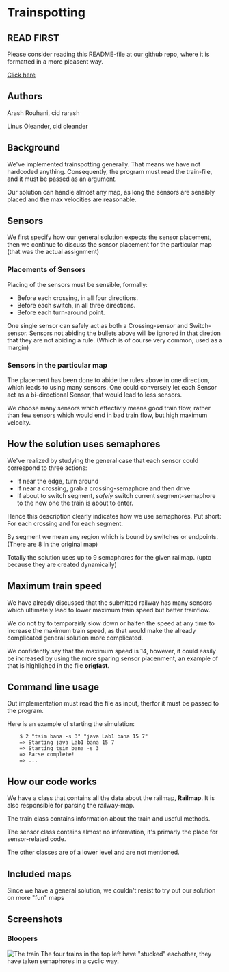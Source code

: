 # Trainspotting

## READ FIRST

Please consider reading this README-file at our github repo, where it is
formatted in a more pleasent way.

[Click here](https://github.com/oleander/Trainspotting) 

## Authors

Arash Rouhani, cid rarash

Linus Oleander, cid oleander

## Background

We've implemented trainspotting generally. That means we have not hardcoded anything.
Consequently, the program must read the train-file, and it must be passed as an argument.

Our solution can handle almost any map, as long the sensors are sensibly placed and the
max velocities are reasonable.

## Sensors

We first specify how our general solution expects the sensor placement, then we
continue to discuss the sensor placement for the particular map (that was the actual assignment)

### Placements of Sensors

Placing of the sensors must be sensible, formally:

- Before each crossing, in all four directions.
- Before each switch, in all three directions.
- Before each turn-around point.

One single sensor can safely act as both a Crossing-sensor and Switch-sensor.
Sensors not abiding the bullets above will be ignored in that diretion that
they are not abiding a rule. (Which is of course very common, used as a margin)

### Sensors in the particular map

The placement has been done to abide the rules above in one direction, which leads to using many sensors. 
One could conversely let each Sensor act as a bi-directional Sensor, that would lead to less sensors.

We choose many sensors which effectivly means good train flow, rather than few
sensors which would end in bad train flow, but high maximum velocity.

## How the solution uses semaphores

We've realized by studying the general case that each sensor could correspond
to three actions:

- If near the edge, turn around
- If near a crossing, grab a crossing-semaphore and then drive
- If about to switch segment, *safely* switch current segment-semaphore to the new one the train is about to enter.

Hence this description clearly indicates how we use semaphores. Put short: For each crossing and for each segment.

By segment we mean any region which is bound by switches or endpoints. (There are 8 in the original map)

Totally the solution uses up to 9 semaphores for the given railmap. (upto because they are created dynamically)

## Maximum train speed

We have already discussed that the submitted railway has many sensors which ultimately lead to lower maximum train speed
but better trainflow.

We do not try to temporairly slow down or halfen the speed at any time to increase the maximum train speed, as that would
make the already complicated general solution more complicated.

We confidently say that the maximum speed is 14, however, it could easily be increased by using the more sparing
sensor placenment, an example of that is highlighed in the file **origfast**.

## Command line usage

Out implementation must read the file as input, therfor it must be passed to the program.

Here is an example of starting the simulation: 

		$ 2 "tsim bana -s 3" "java Lab1 bana 15 7"
		=> Starting java Lab1 bana 15 7
		=> Starting tsim bana -s 3
		=> Parse complete!
		=> ...

## How our code works

We have a class that contains all the data about the railmap, **Railmap**.
It is also responsible for parsing the railway-map.

The train class contains information about the train and useful methods.

The sensor class contains almost no information, it's primarly the place for
sensor-related code.

The other classes are of a lower level and are not mentioned.

## Included maps

Since we have a general solution, we couldn't resist to try out our solution
on more "fun" maps


## Screenshots


### Bloopers

![The train](https://github.com/oleander/Trainspotting/blob/master/Screenshot-tsim.png)
The four trains in the top left have "stucked" eachother, they have
taken semaphores in a cyclic way.


